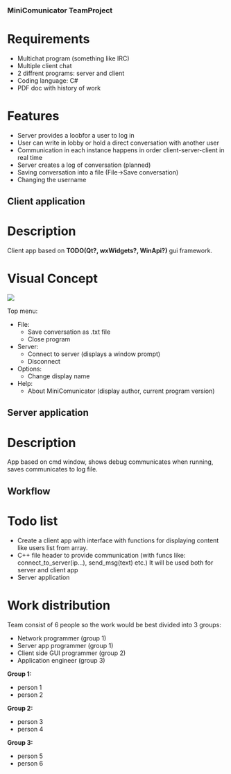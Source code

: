 ### MiniComunicator TeamProject 
# Requirements 

* Multichat program (something like IRC)
* Multiple client chat
* 2 diffrent programs: server and client
* Coding language: C#
* PDF doc with history of work 

# Features

* Server provides a loobfor a user to log in
* User can write in lobby or hold a direct conversation with another user
* Communication in each instance happens in order client-server-client in real time
* Server creates a log of conversation (planned)
* Saving conversation into a file (File->Save conversation)
* Changing the username 


## Client application 

# Description #
Client app based on **TODO(Qt?, wxWidgets?, WinApi?)** gui framework.

# Visual Concept 

![](https://raw.githubusercontent.com/adrozd16/ProgrammingMiniProject/master/Mini%20project%20window-01.jpg)

Top menu:

* File:
  * Save conversation as .txt file
  * Close program
* Server:
  * Connect to server (displays a window prompt)
  * Disconnect
* Options:
  * Change display name
* Help:
  * About MiniComunicator (display author, current program version)

## Server application

# Description
App based on cmd window, shows debug communicates when running, saves communicates to log file.


## Workflow

# Todo list
* Create a client app with interface with functions for displaying content like users list from array.
* C++ file header to provide communication (with funcs like: connect_to_server(ip...), send_msg(text) etc.) It will be used both for server and client app
* Server application

# Work distribution

Team consist of 6 people so the work would be best divided into 3 groups:

* Network programmer (group 1)
* Server app programmer (group 1)
* Client side GUI programmer (group 2)
* Application engineer (group 3)

**Group 1:**

* person 1
* person 2

**Group 2:**

* person 3
* person 4

**Group 3:**

* person 5
* person 6

